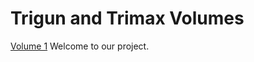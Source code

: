 # Trigun and Trimax Volumes

[Volume 1](/Arthirius.github.io/docs/vol1.html)
Welcome to our project.
